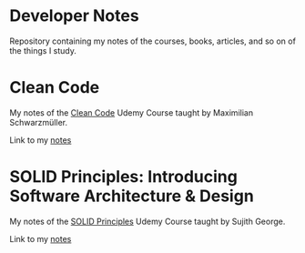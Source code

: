 # Developer Notes

Repository containing my notes of the courses, books, articles, and so on of the things I study.

# Clean Code

My notes of the [Clean Code](https://www.udemy.com/course/writing-clean-code/) Udemy Course taught by Maximilian Schwarzmüller.

Link to my [notes](./clean-code/intro.md)

# SOLID Principles: Introducing Software Architecture & Design

My notes of the [SOLID Principles](https://www.udemy.com/course/solid-design/) Udemy Course taught by Sujith George.

Link to my [notes](./solid-principles/intro.md)